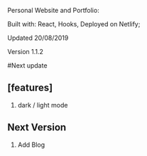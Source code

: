 Personal Website and Portfolio:

Built with: React, Hooks, Deployed on Netlify;

Updated 20/08/2019

Version 1.1.2

#Next update

## [features]
1. dark / light mode

## Next Version
1. Add Blog
